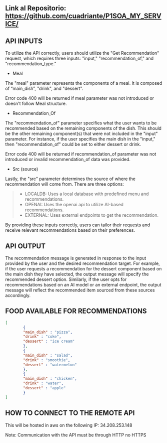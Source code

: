 ## Link al Repositorio: https://github.com/cuadriante/P1SOA_MY_SERVICE/

## API INPUTS

To utilize the API correctly, users should utilize the "Get Recommendation" request, which requires three inputs: "input," "recommendation_of," and "recommendation_type."

* Meal 

The "meal" parameter represents the components of a meal. It is composed of “main_dish”, "drink", and "dessert". 

Error code 400 will be returned if meal parameter was not introduced or doesn't follow Meal structure.

* Recommendation_Of

The "recommendation_of" parameter specifies what the user wants to be recommended based on the remaining components of the dish. This should be the other remaining component(s) that were not included in the "input" parameter. For instance, if the user specifies the main dish in the "input," then "recommendation_of" could be set to either dessert or drink.

Error code 400 will be returned if recommendation_of parameter was not introduced or invalid recommendation_of data was provided.

* Src (source)

Lastly, the "src" parameter determines the source of where the recommendation will come from. There are three options:
> * LOCALDB: Uses a local database with predefined menu and recommendations.
> * OPENAI: Uses the openai api to utilize AI-based recommendations.
> * EXTERNAL: Uses external endpoints to get the recommendation. 

By providing these inputs correctly, users can tailor their requests and receive relevant recommendations based on their preferences.

## API OUTPUT

The recommendation message is generated in response to the input provided by the user and the desired recommendation target. For example, if the user requests a recommendation for the dessert component based on the main dish they have selected, the output message will specify the recommended dessert option. Similarly, if the user opts for recommendations based on an AI model or an external endpoint, the output message will reflect the recommended item sourced from these sources accordingly.

## FOOD AVAILABLE FOR RECOMMENDATIONS
```json
[
        {
        "main_dish" : "pizza",
        "drink" : "coke",
        "dessert" : "ice cream"
        },
        {
        "main_dish" : "salad",
        "drink" : "smoothie",
        "dessert" : "watermelon"
        },
        {
        "main_dish" : "chicken",
        "drink" : "water",
        "dessert" : "apple"
        }
]
```

## HOW TO CONNECT TO THE REMOTE API

This will be hosted in aws on the following IP: 34.208.253.148

Note: Communication with the API must be through HTTP no HTTPS
